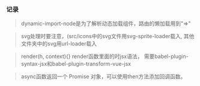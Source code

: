 ### 记录
>dynamic-import-node是为了解析动态加载组件，路由的懒加载用到"=>"

>svg处理时要注意，(src/icons中的svg文件用svg-sprite-loader载入, 
其他文件夹中的svg用url-loader载入

>render(h, context){} render函数里面的时jsx语法，
需要babel-plugin-syntax-jsx和babel-plugin-transform-vue-jsx

>async函数返回一个 Promise 对象，可以使用then方法添加回调函数。
